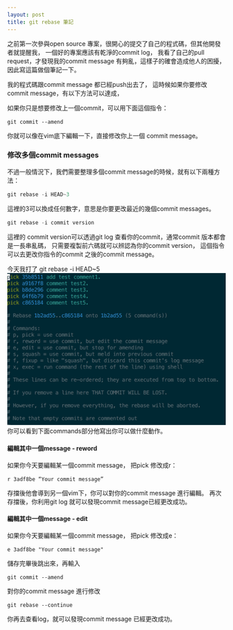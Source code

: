 ```yaml
---
layout: post
title: git rebase 筆記
---
```


之前第一次參與open source 專案，很開心的提交了自己的程式碼，但其他開發者就提醒我，
一個好的專案應該有乾淨的commit log，
我看了自己的pull request，才發現我的commit message 有夠亂，這樣子的確會造成他人的困擾，因此寫這篇做個筆記一下。

我的程式碼跟commit message 都已經push出去了，
這時候如果你要修改commit message，有以下方法可以達成，


如果你只是想要修改上一個commit，可以用下面這個指令：

```
git commit --amend
```
你就可以像在vim底下編輯一下，直接修改你上一個 commit message。


### 修改多個commit messages

不過一般情況下，我們需要整理多個commit message的時候，就有以下兩種方法：



```c
git rebase -i HEAD~3
```
這裡的3可以換成任何數字，意思是你要更改最近的幾個commit messages。



```c
git rebase -i commit version
```
這裡的 commit version可以透過git log 查看你的commit，通常commit 版本都會是一長串亂碼，
只需要複製前六碼就可以辨認為你的commit version，
這個指令可以去更改你指令的commit 之後的commit message。

今天我打了 git rebase -i HEAD~5
![git](/images/rebase1.png)
你可以看到下面commands部分他寫出你可以做什麼動作。

#### 編輯其中一個message - reword
如果你今天要編輯某一個commit message，
把pick 修改成r：

```
r 3adf8be “Your commit message”
```
存擋後他會導到另一個vim下，你可以對你的commit message 進行編輯。
再次存擋後，你利用git log 就可以發現commit message已經更改成功。

#### 編輯其中一個message - edit

如果你今天要編輯某一個commit message，
把pick 修改成e：

```
e 3adf8be "Your commit message"
```

儲存完畢後跳出來，再輸入

```
git commit --amend
```

對你的commit message 進行修改

```
git rebase --continue
```

你再去查看log，就可以發現commit message 已經更改成功。
